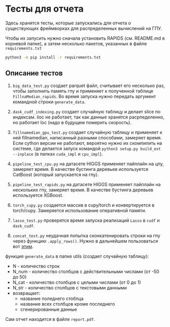 # Тесты для отчета

Здесь хранятся тесты, которые запускались для отчета о существующих фреймворках для распределенных вычислений на ГПУ.

Чтобы их запусить нужно сначала установить RAPIDS (см. README.md в корневой папке), а затем несколько пакетов, указанных в файле `requirements.txt`
```bash
python3 -m pip install -r requirements.txt 
```

## Описание тестов

1. `big_data_test.py`
создает parquet файл, считывает его несколько раз, чтобы заполнить память гпу и применяет к полученной таблице `FillnaMedian_rapids`. Во время запуска нужно передать аргумент командной строки `generate_data`.

2. `dask_cudf_indexing.py`
создает случайную таблицу и делает slice по индексам. iloc не работает, так как данные хранятся расрпеделенно, но работает loc (надо в будущем померить скорость).

3. `fillnamedian_gpu_test.py`
создает случайную таблицу и применяет к ней fillnamedian, написанный разными способами, замеряет время. Если cython версии не работают, вероятно нужно их скомпилить на системе, где делается запуск командой `python3 setup.py build_ext --inplace` (в папках `cuda_impl` и `cpu_impl`).

4. `pipeline_test_cpu.py`
на датасете HIGGS применяет пайплайн на цпу, замеряет время. В качестве бустинга деревьев используется CatBoost (который запускается на гпу).

5. `pipeline_test_rapids.py`
на датасете HIGGS применяет пайплайн на нескольких гпу, замеряет время. В качестве бустинга деревьев используется XGBoost.

6. `torch_cupy.py`
создается массив в cupy/torch и конвертируется в torch/cupy. Замеряется использование оперативной памяти.

7. `lasso_test.py`
проверятся время запуска реализаций `Lasso` в `cudf` и `dask_cudf`.

8. `concat_test.py`
неудачная попытка сконкатенировать строки на гпу через функцию `.apply_rows()`. Нужно в дальнейшем пользоваться вот [этим](https://developer.nvidia.com/blog/nlp-and-text-precessing-with-rapids-now-simpler-and-faster/).

функция `generate_data` в папке utils (создает случайную таблицу):
- N - количество строк
- N_num - количество столбцов с действительными числами (от -50 до 50)
- N_cat - количество столбцов с целыми числами (от 0 до 1)
- N_str - количество столбцов с текстовыми данными
- возвращает:
    - название поледнего стоблца
    - название всех столбцов кроме последнего
    - сгенерированные данные
    
Сам отчет находится в файле `report.pdf`.
